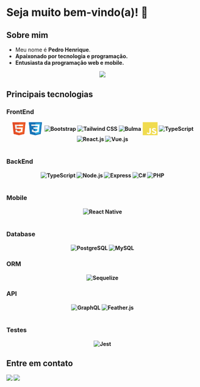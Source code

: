 # Seja muito bem-vindo(a)! 👋

<div>
  <h2>Sobre mim</h2>
  <ul>
    <li>Meu nome é <b>Pedro Henrique</b>.</li>
  	<li><b>Apaixonado por <b>tecnologia e programação</b>.</li>
  	<li><b>Entusiasta da programação web e mobile.</b></li>
  </ul>
</div>

<div align="center">
  <!-- <a href="https://github.com/phms07">
  <img height="180em" src="https://github-readme-stats.vercel.app/api?username=phms07&show_icons=true&theme=github_dark&include_all_commits=true&count_private=true"/> -->
  <img height="180em" src="https://github-readme-stats.vercel.app/api/top-langs/?username=phms07&layout=compact&langs_count=6&theme=github_dark"/>
</div>

<div>
    <h2>Principais tecnologias</h2>
    <h3>FrontEnd</h3>
    <div align="center">
      <img alt="HTML" height="35" width="40" align="center" src="https://raw.githubusercontent.com/devicons/devicon/master/icons/html5/html5-original.svg" />
      <img alt="CSS" height="35" width="40" align="center" src="https://raw.githubusercontent.com/devicons/devicon/master/icons/css3/css3-original.svg" />
      <img alt="Bootstrap" height="40" width="40" align="center" src="https://cdn.jsdelivr.net/gh/devicons/devicon/icons/bootstrap/bootstrap-original.svg" />
      <img alt="Tailwind CSS" height="50" width="40" align="center" src="https://cdn.jsdelivr.net/gh/devicons/devicon/icons/tailwindcss/tailwindcss-plain.svg" />
      <img alt="Bulma" height="50" width="40" align="center" src="https://cdn.jsdelivr.net/gh/devicons/devicon/icons/bulma/bulma-plain.svg" />
      <img alt="JavaScript" height="35" width="40" align="center" src="https://raw.githubusercontent.com/devicons/devicon/master/icons/javascript/javascript-plain.svg" />
      <img alt="TypeScript" height="35" width="40" align="center" src="https://cdn.jsdelivr.net/gh/devicons/devicon/icons/typescript/typescript-original.svg" />
      <img alt="React.js" height="40" width="40" align="center" src="https://cdn.jsdelivr.net/gh/devicons/devicon/icons/react/react-original.svg" />
      <img alt="Vue.js" height="40" width="40" align="center" src="https://cdn.jsdelivr.net/gh/devicons/devicon/icons/vuejs/vuejs-original.svg" />
    </div>
    <br>
    <h3>BackEnd</h3>
    <div align="center">
      <img alt="TypeScript" height="35" width="40" align="center" src="https://cdn.jsdelivr.net/gh/devicons/devicon/icons/typescript/typescript-original.svg" />
      <img alt="Node.js" height="35" width="40" align="center" src="https://cdn.jsdelivr.net/gh/devicons/devicon/icons/nodejs/nodejs-original.svg" />
      <img alt="Express" height="40" width="40" align="center" src="https://cdn.jsdelivr.net/gh/devicons/devicon/icons/express/express-original.svg" />
      <img alt="C#" height="40" width="40" align="center" src="https://cdn.jsdelivr.net/gh/devicons/devicon/icons/csharp/csharp-original.svg" />
      <img alt="PHP" height="40" width="40" align="center" src="https://cdn.jsdelivr.net/gh/devicons/devicon/icons/php/php-original.svg" />
    </div>
    <br>
    <h3>Mobile</h3>
    <div align="center">
      <img alt="React Native" height="40" width="40" align="center" src="https://cdn.jsdelivr.net/gh/devicons/devicon/icons/react/react-original.svg" />
    </div>
    <br>
    <h3>Database</h3>
    <div align="center">
      <img alt="PostgreSQL" height="40" width="40" align="center" src="https://cdn.jsdelivr.net/gh/devicons/devicon/icons/postgresql/postgresql-original.svg" />
      <img alt="MySQL" height="40" width="40" align="center" src="https://cdn.jsdelivr.net/gh/devicons/devicon/icons/mysql/mysql-original.svg" />
    </div>
    <h3>ORM</h3>
    <div align="center">
      <img alt="Sequelize" height="40" width="40" align="center" src="https://cdn.jsdelivr.net/gh/devicons/devicon/icons/sequelize/sequelize-original.svg" />
    </div>
    <h3>API</h3>
    <div align="center">
      <img alt="GraphQL" height="40" width="40" align="center" src="https://cdn.jsdelivr.net/gh/devicons/devicon/icons/graphql/graphql-plain.svg" />
      <img alt="Feather.js" height="40" width="40" align="center" src="https://cdn.jsdelivr.net/gh/devicons/devicon/icons/feathersjs/feathersjs-original.svg" />
    </div>
    <br>
    <h3>Testes</h3>
    <div align="center">
        <img alt="Jest" height="35" width="40" align="center" src="https://cdn.jsdelivr.net/gh/devicons/devicon/icons/jest/jest-plain.svg" />
    </div>
</div>
<div>
    <h2>Entre em contato</h2>
    <a href="mailto:pedrohenriquemiquelimdasilva@gmail.com"><img src="https://img.shields.io/badge/-Gmail-%23333?style=for-the-badge&logo=gmail&logoColor=white" target="_blank"></a>
    <a href="https://www.linkedin.com/in/pedro-mequelim/" target="_blank"><img src="https://img.shields.io/badge/-LinkedIn-%230077B5?style=for-the-badge&logo=linkedin&logoColor=white" target="_blank"></a>
</div>
